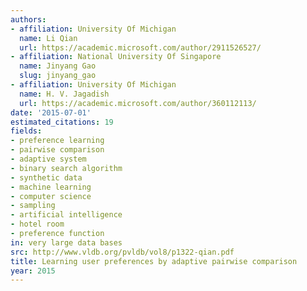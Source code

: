 ```yaml
---
authors:
- affiliation: University Of Michigan
  name: Li Qian
  url: https://academic.microsoft.com/author/2911526527/
- affiliation: National University Of Singapore
  name: Jinyang Gao
  slug: jinyang_gao
- affiliation: University Of Michigan
  name: H. V. Jagadish
  url: https://academic.microsoft.com/author/360112113/
date: '2015-07-01'
estimated_citations: 19
fields:
- preference learning
- pairwise comparison
- adaptive system
- binary search algorithm
- synthetic data
- machine learning
- computer science
- sampling
- artificial intelligence
- hotel room
- preference function
in: very large data bases
src: http://www.vldb.org/pvldb/vol8/p1322-qian.pdf
title: Learning user preferences by adaptive pairwise comparison
year: 2015
---
```

